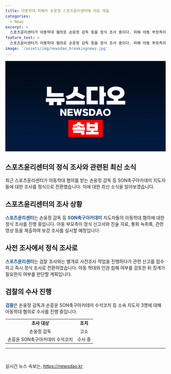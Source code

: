 ```yaml
---
title: 아동학대 피해자 손웅정 스포츠윤리센터에 자료 제출
categories:
  - News
excerpt: >
  스포츠윤리센터가 아동학대 혐의로 손웅정 감독 등을 정식 조사 중이다. 피해 아동 부모측이 정식 신고서를 제출하고, 센터는 진술 자료와 통화 녹취록, 영상 등을 접수해 보강 조사 예정이다. 스포츠윤리센터는 사전조사를 거쳐 정식 조사로 전환했으며, 아동 학대와 인권 침해 여부에 따라 징계 여부를 검토할 예정이다. 검찰은 손웅정 감독과 지도자 3명을 수사 중이다. (150자)
feature_text: >
  스포츠윤리센터가 아동학대 혐의로 손웅정 감독 등을 정식 조사 중이다. 피해 아동 부모측이 정식 신고서를 제출하고, 센터는 진술 자료와 통화 녹취록, 영상 등을 접수해 보강 조사 예정이다. 스포츠윤리센터는 사전조사를 거쳐 정식 조사로 전환했으며, 아동 학대와 인권 침해 여부에 따라 징계 여부를 검토할 예정이다. 검찰은 손웅정 감독과 지도자 3명을 수사 중이다. (150자)
image: '/assets/img/newsdao_breakingnews.jpg'
---
```


<p><img src="/assets/img/newsdao_breakingnews.jpg" alt="ontimetimes 속보" /></p>

<h2 data-ke-size="size26">스포츠윤리센터의 정식 조사와 관련된 최신 소식</h2>

<p data-ke-size="size16">최근 스포츠윤리센터가 아동학대 혐의를 받는 손웅정 감독 등 SON축구아카데미 지도자들에 대한 조사를 정식으로 전환했습니다. 이에 대한 최신 소식을 알아보겠습니다.</p>

<h2>스포츠윤리센터의 조사 상황</h2>

<p><b><span style="color: #1a5490;">스포츠윤리센터</span></b>는 손웅정 감독 등 <b><span style="color: #1a5490;">SON축구아카데미</span></b> 지도자들의 아동학대 혐의에 대한 정식 조사를 진행 중입니다. 아동 부모측이 정식 신고서와 진술 자료, 통화 녹취록, 관련 영상 등을 제출하여 보강 조사를 실시할 예정입니다.</p>

<h2>사전 조사에서 정식 조사로</h2>

<p><b><span style="color: #1a5490;">스포츠윤리센터</span></b>는 검찰 조사와는 별개로 사전조사 작업을 진행하다가 관련 신고를 접수하고 즉시 정식 조사로 전환하였습니다. 아동 학대와 인권 침해 여부를 검토한 뒤 징계가 필요한지 여부를 판단할 계획입니다.</p>

<h2>검찰의 수사 진행</h2>

<p><b><span style="color: #1a5490;">검찰</span></b>은 손웅정 감독과 손흥윤 SON축구아카데미 수석코치 등 소속 지도자 3명에 대해 아동학대 혐의로 수사를 진행 중입니다.</p>

<table>
    <tr>
        <td style="text-align: center; height: 17px;"><b>조사 대상</b></td>
        <td style="text-align: center; height: 17px;"><b>조치</b></td>
    </tr>
    <tr>
        <td style="text-align: center; height: 17px;">손웅정 감독</td>
        <td style="text-align: center; height: 17px;">고소</td>
    </tr>
    <tr>
        <td style="text-align: center; height: 17px;">손흥윤 SON축구아카데미 수석코치</td>
        <td style="text-align: center; height: 17px;">수사 중</td>
    </tr>
</table>

<hr>

<p data-ke-size="size16">&nbsp;</p>
실시간 뉴스 속보는, <a href="https://newsdao.kr" rel="dofollow">https://newsdao.kr</a>


